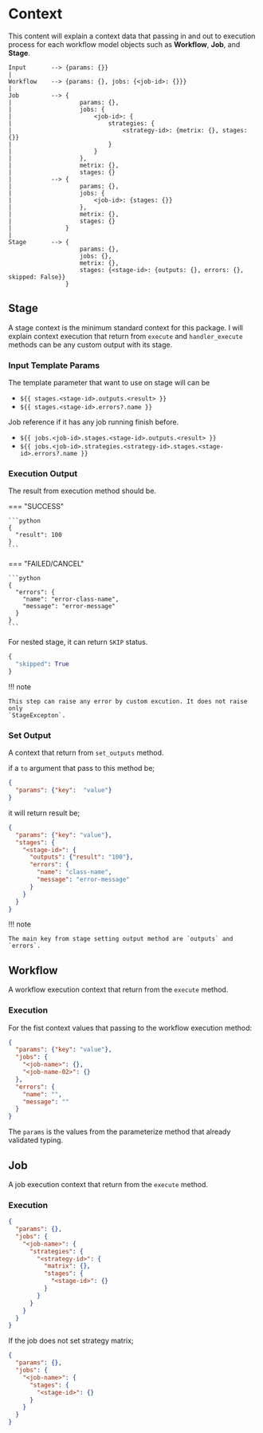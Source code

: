 # Context

This content will explain a context data that passing in and out to execution
process for each workflow model objects such as **Workflow**, **Job**, and **Stage**.

```text
Input       --> {params: {}}
|
Workflow    --> {params: {}, jobs: {<job-id>: {}}}
|
Job         --> {
|                   params: {},
|                   jobs: {
|                       <job-id>: {
|                           strategies: {
|                               <strategy-id>: {metrix: {}, stages: {}}
|                           }
|                       }
|                   },
|                   metrix: {},
|                   stages: {}
|           --> {
|                   params: {},
|                   jobs: {
|                       <job-id>: {stages: {}}
|                   },
|                   metrix: {},
|                   stages: {}
|               }
|
Stage       --> {
                    params: {},
                    jobs: {},
                    metrix: {},
                    stages: {<stage-id>: {outputs: {}, errors: {}, skipped: False}}
                }
```

## Stage

A stage context is the minimum standard context for this package. I will explain
context execution that return from `execute` and `handler_execute`
methods can be any custom output with its stage.

### Input Template Params

The template parameter that want to use on stage will can be

- `${{ stages.<stage-id>.outputs.<result> }}`
- `${{ stages.<stage-id>.errors?.name }}`

Job reference if it has any job running finish before.

- `${{ jobs.<job-id>.stages.<stage-id>.outputs.<result> }}`
- `${{ jobs.<job-id>.strategies.<strategy-id>.stages.<stage-id>.errors?.name }}`

### Execution Output

The result from execution method should be.

=== "SUCCESS"

    ```python
    {
      "result": 100
    }
    ```

=== "FAILED/CANCEL"

    ```python
    {
      "errors": {
        "name": "error-class-name",
        "message": "error-message"
      }
    }
    ```

For nested stage, it can return `SKIP` status.

```python
{
  "skipped": True
}
```

!!! note

    This step can raise any error by custom excution. It does not raise only
    `StageExcepton`.

### Set Output

A context that return from `set_outputs` method.

if a `to` argument that pass to this method be;

```json
{
  "params": {"key":  "value"}
}
```

it will return result be;

```json
{
  "params": {"key": "value"},
  "stages": {
    "<stage-id>": {
      "outputs": {"result": "100"},
      "errors": {
        "name": "class-name",
        "message": "error-message"
      }
    }
  }
}
```

!!! note

    The main key from stage setting output method are `outputs` and `errors`.

## Workflow

A workflow execution context that return from the `execute` method.

### Execution

For the fist context values that passing to the workflow execution method:

```json
{
  "params": {"key": "value"},
  "jobs": {
    "<job-name>": {},
    "<job-name-02>": {}
  },
  "errors": {
    "name": "",
    "message": ""
  }
}
```

The `params` is the values from the parameterize method that already validated
typing.

## Job

A job execution context that return from the `execute` method.

### Execution

```json
{
  "params": {},
  "jobs": {
    "<job-name>": {
      "strategies": {
        "<strategy-id>": {
          "matrix": {},
          "stages": {
            "<stage-id>": {}
          }
        }
      }
    }
  }
}
```

If the job does not set strategy matrix;

```json
{
  "params": {},
  "jobs": {
    "<job-name>": {
      "stages": {
        "<stage-id>": {}
      }
    }
  }
}
```
